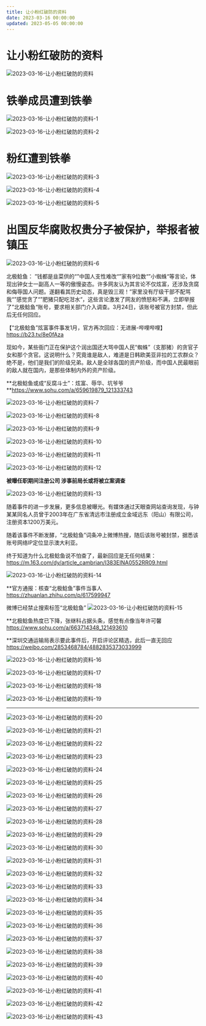 ```yaml
---
title: 让小粉红破防的资料
date: 2023-03-16 00:00:00
updated: 2023-05-05 00:00:00
---
```


# 让小粉红破防的资料

![2023-03-16-让小粉红破防的资料](assets/2023-03-16-让小粉红破防的资料.jpeg)

# 铁拳成员遭到铁拳
![2023-03-16-让小粉红破防的资料-1](assets/2023-03-16-让小粉红破防的资料-1.jpeg)

![2023-03-16-让小粉红破防的资料-2](assets/2023-03-16-让小粉红破防的资料-2.jpeg)

# 粉红遭到铁拳
![2023-03-16-让小粉红破防的资料-3](assets/2023-03-16-让小粉红破防的资料-3.jpeg)

![2023-03-16-让小粉红破防的资料-4](assets/2023-03-16-让小粉红破防的资料-4.jpeg)

![2023-03-16-让小粉红破防的资料-5](assets/2023-03-16-让小粉红破防的资料-5.jpeg)

# 出国反华腐败权贵分子被保护，举报者被镇压
![2023-03-16-让小粉红破防的资料-6](assets/2023-03-16-让小粉红破防的资料-6.jpeg)

北极鲶鱼：
”钱都是韭菜供的“”中国人支性难改“”家有9位数“”小蜘蛛“等言论，体现出钟女士一副高人一等的傲慢姿态。许多网友认为其言论不仅炫富，还涉及贪腐和侮辱国人问题。遂翻看其历史动态，真是毁三观！”家里没有厅级干部不配骂我“”感觉贪了“”肥猪只配吃泔水“，这些言论激发了网友的愤怒和不满，立即举报了”北极鲶鱼“账号，要求相关部门介入调查。3月24日，该账号被官方封禁，但此后无任何回应。

【“北极鲶鱼”炫富事件事发1月，官方再次回应：无进展-哔哩哔哩】 https://b23.tv/8e0fAza

现如今，某些衙门正在保护这个润出国还大骂中国人民“蜘蛛”（支那猪）的贪官子女和那个贪官。这说明什么？究竟谁是敌人，难道是日韩欧美亚非拉的工农群众？绝不是，他们是我们的阶级兄弟。敌人是全球各国的资产阶级，而中国人民最眼前的敌人就在国内，是那些体制内外的资产阶级。

**北极鲶鱼或成“反腐斗士”：炫富、辱华、坑爷爷 **https://www.sohu.com/a/659619879_121333743

![2023-03-16-让小粉红破防的资料-7](assets/2023-03-16-让小粉红破防的资料-7.jpeg)

![2023-03-16-让小粉红破防的资料-8](assets/2023-03-16-让小粉红破防的资料-8.jpeg)

![2023-03-16-让小粉红破防的资料-9](assets/2023-03-16-让小粉红破防的资料-9.jpeg)

![2023-03-16-让小粉红破防的资料-10](assets/2023-03-16-让小粉红破防的资料-10.jpeg)

![2023-03-16-让小粉红破防的资料-11](assets/2023-03-16-让小粉红破防的资料-11.jpeg)

![2023-03-16-让小粉红破防的资料-12](assets/2023-03-16-让小粉红破防的资料-12.jpeg)

**被曝任职期间注册公司 涉事前局长或将被立案调查**

![2023-03-16-让小粉红破防的资料-13](assets/2023-03-16-让小粉红破防的资料-13.jpeg)

随着事件的进一步发展，更多信息被曝光。有媒体通过天眼查网站查询发现，与钟某某同名人员曾于2003年在广东省清远市注册成立金域远东（阳山）有限公司，注册资本1200万美元。

随着该事件不断发酵，“北极鲶鱼”词条冲上微博热搜，随后该账号被封禁，据悉该账号网络IP定位显示澳大利亚。

终于知道为什么北极鲶鱼说不怕查了，最新回应是无任何结果：https://m.163.com/dy/article_cambrian/I383EINA0552RR09.html

![2023-03-16-让小粉红破防的资料-14](assets/2023-03-16-让小粉红破防的资料-14.jpeg)

**官方通报：核查“北极鲶鱼”事件当事人 https://zhuanlan.zhihu.com/p/617599947

微博已经禁止搜索标签“北极鲶鱼”
![2023-03-16-让小粉红破防的资料-15](assets/2023-03-16-让小粉红破防的资料-15.png)

**北极鲶鱼热度已下降，张继科占据头条，感觉有点像当年许可馨 https://www.sohu.com/a/663714348_121493610

**深圳交通运输局表示要此事件后，开启评论区精选，此后一直无回应 https://weibo.com/2853468784/4882835373033999

![2023-03-16-让小粉红破防的资料-16](assets/2023-03-16-让小粉红破防的资料-16.jpeg)

![2023-03-16-让小粉红破防的资料-17](assets/2023-03-16-让小粉红破防的资料-17.jpeg)

![2023-03-16-让小粉红破防的资料-18](assets/2023-03-16-让小粉红破防的资料-18.jpeg)

![2023-03-16-让小粉红破防的资料-19](assets/2023-03-16-让小粉红破防的资料-19.jpeg)

---------------
![2023-03-16-让小粉红破防的资料-20](assets/2023-03-16-让小粉红破防的资料-20.jpeg)

![2023-03-16-让小粉红破防的资料-21](assets/2023-03-16-让小粉红破防的资料-21.jpeg)

![2023-03-16-让小粉红破防的资料-22](assets/2023-03-16-让小粉红破防的资料-22.jpeg)

![2023-03-16-让小粉红破防的资料-23](assets/2023-03-16-让小粉红破防的资料-23.jpeg)

![2023-03-16-让小粉红破防的资料-24](assets/2023-03-16-让小粉红破防的资料-24.jpeg)

![2023-03-16-让小粉红破防的资料-25](assets/2023-03-16-让小粉红破防的资料-25.jpeg)

![2023-03-16-让小粉红破防的资料-26](assets/2023-03-16-让小粉红破防的资料-26.jpeg)

![2023-03-16-让小粉红破防的资料-27](assets/2023-03-16-让小粉红破防的资料-27.jpeg)

![2023-03-16-让小粉红破防的资料-28](assets/2023-03-16-让小粉红破防的资料-28.jpeg)

![2023-03-16-让小粉红破防的资料-29](assets/2023-03-16-让小粉红破防的资料-29.jpeg)

![2023-03-16-让小粉红破防的资料-30](assets/2023-03-16-让小粉红破防的资料-30.jpeg)

![2023-03-16-让小粉红破防的资料-31](assets/2023-03-16-让小粉红破防的资料-31.jpeg)

![2023-03-16-让小粉红破防的资料-32](assets/2023-03-16-让小粉红破防的资料-32.jpeg)

![2023-03-16-让小粉红破防的资料-33](assets/2023-03-16-让小粉红破防的资料-33.jpeg)

![2023-03-16-让小粉红破防的资料-34](assets/2023-03-16-让小粉红破防的资料-34.jpeg)

![2023-03-16-让小粉红破防的资料-35](assets/2023-03-16-让小粉红破防的资料-35.jpeg)

![2023-03-16-让小粉红破防的资料-36](assets/2023-03-16-让小粉红破防的资料-36.jpeg)

![2023-03-16-让小粉红破防的资料-37](assets/2023-03-16-让小粉红破防的资料-37.jpeg)

![2023-03-16-让小粉红破防的资料-38](assets/2023-03-16-让小粉红破防的资料-38.png)

![2023-03-16-让小粉红破防的资料-39](assets/2023-03-16-让小粉红破防的资料-39.png)

![2023-03-16-让小粉红破防的资料-40](assets/2023-03-16-让小粉红破防的资料-40.jpeg)

![2023-03-16-让小粉红破防的资料-41](assets/2023-03-16-让小粉红破防的资料-41.jpeg)

![2023-03-16-让小粉红破防的资料-42](assets/2023-03-16-让小粉红破防的资料-42.jpeg)

![2023-03-16-让小粉红破防的资料-43](assets/2023-03-16-让小粉红破防的资料-43.jpeg)

